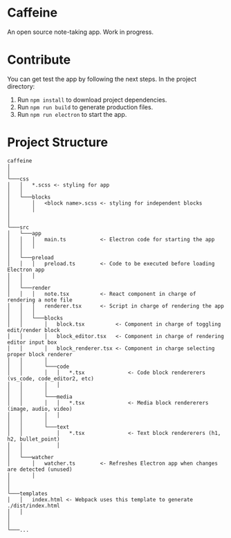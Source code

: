 # Caffeine
An open source note-taking app. Work in progress.

# Contribute

You can get test the app by following the next steps. In the project directory:

1. Run `npm install` to download project dependencies.
2. Run `npm run build` to generate production files.
3. Run `npm run electron` to start the app.

# Project Structure

```
caffeine
│
│
└───css
│   │   *.scss <- styling for app
│   │
│   └───blocks
│       │   <block name>.scss <- styling for independent blocks
│       │
│
│
└───src
│   └───app
│   │   │   main.ts           <- Electron code for starting the app
│   │   │
│   │   
│   └───preload
│   │   │   preload.ts        <- Code to be executed before loading Electron app
│   │   │
│   │   
│   └───render
│   │   │   note.tsx          <- React component in charge of rendering a note file
│   │   │   renderer.tsx      <- Script in charge of rendering the app
│   │   │
│   │   └───blocks
│   │       │   block.tsx          <- Component in charge of toggling edit/render block
│   │       │   block_editor.tsx   <- Component in charge of rendering editor input box
│   │       │   block_renderer.tsx <- Component in charge selecting proper block renderer
│   │       │   
│   │       └───code
│   │       │   │   *.tsx              <- Code block rendererers (vs_code, code_editor2, etc)
│   │       │   │
│   │       │   
│   │       └───media
│   │       │   │   *.tsx              <- Media block rendererers (image, audio, video)
│   │       │   │
│   │       │   
│   │       └───text
│   │           │   *.tsx              <- Text block rendererers (h1, h2, bullet_point)
│   │           │
│   │   
│   └───watcher
│       │   watcher.ts        <- Refreshes Electron app when changes are detected (unused)
│       │
│
│
└───templates
│   │   index.html <- Webpack uses this template to generate ./dist/index.html
│   │
│
│
└───...

 
```
